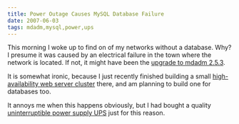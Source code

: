 ```yaml
---
title: Power Outage Causes MySQL Database Failure
date: 2007-06-03
tags: mdadm,mysql,power,ups
---
```

This morning I woke up to find on of my networks without a database. Why? I presume it was caused by an electrical failure in the town where the network is located. If not, it might have been the <a href="http://www.docunext.com/blog/2007/06/debian-testing-update-to-mdadm-253.html">upgrade to mdadm 2.5.3</a>.

It is somewhat ironic, because I just recently finished building a small <a href="http://www.docunext.com/blog/2007/05/how-to-build-a-fault-tolerant-internet-service.html">high-availability web server cluster</a> there, and am planning to build one for databases too.

It annoys me when this happens obviously, but I had bought a quality <a href="http://www.docunext.com/blog/2006/01/uninterruptible-power-supply-ups-documentation.html">uninterruptible power supply UPS</a> just for this reason.


